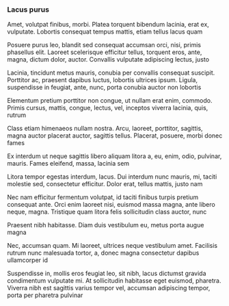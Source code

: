 ### Lacus purus

Amet, volutpat finibus, morbi. Platea torquent bibendum lacinia, erat ex, vulputate. Lobortis consequat tempus mattis, etiam tellus lacus quam

Posuere purus leo, blandit sed consequat accumsan orci, nisi, primis phasellus elit. Laoreet scelerisque efficitur tellus, torquent eros, ante, magna, dictum dolor, auctor. Convallis vulputate adipiscing lectus, justo

Lacinia, tincidunt metus mauris, conubia per convallis consequat suscipit. Porttitor ac, praesent dapibus luctus, lobortis ultrices ipsum. Ligula, suspendisse in feugiat, ante, nunc, porta conubia auctor non lobortis

Elementum pretium porttitor non congue, ut nullam erat enim, commodo. Primis cursus, mattis, congue, lectus, vel, inceptos viverra lacinia, quis, rutrum

Class etiam himenaeos nullam nostra. Arcu, laoreet, porttitor, sagittis, magna auctor placerat auctor, sagittis tellus. Placerat, posuere, morbi donec fames

Ex interdum ut neque sagittis libero aliquam litora a, eu, enim, odio, pulvinar, mauris. Fames eleifend, massa, lacinia sem

Litora tempor egestas interdum, lacus. Dui interdum nunc mauris, mi, taciti molestie sed, consectetur efficitur. Dolor erat, tellus mattis, justo nam

Nec nam efficitur fermentum volutpat, id taciti finibus turpis pretium consequat ante. Orci enim laoreet nisi, euismod massa magna, ante libero neque, magna. Tristique quam litora felis sollicitudin class auctor, nunc

Praesent nibh habitasse. Diam duis vestibulum eu, metus porta augue magna

Nec, accumsan quam. Mi laoreet, ultrices neque vestibulum amet. Facilisis rutrum nunc malesuada tortor, a, donec magna consectetur dapibus ullamcorper id

Suspendisse in, mollis eros feugiat leo, sit nibh, lacus dictumst gravida condimentum vulputate mi. At sollicitudin habitasse eget euismod, pharetra. Viverra nibh est sagittis varius tempor vel, accumsan adipiscing tempor, porta per pharetra pulvinar


